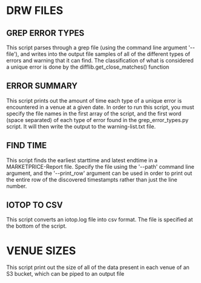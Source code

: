 # DRW FILES

## GREP ERROR TYPES

This script parses through a grep file (using the command line argument '--file'), and writes into the output file samples of all of the different types of errors and warning that it can find. The classification of what is considered a unique error is done by the difflib.get_close_matches() function

## ERROR SUMMARY

This script prints out the amount of time each type of a unique error is encountered in a venue at a given date. In order to run this script, you must specify the file names in the first array of the script, and the first word (space separated) of each type of error found in the grep_error_types.py script. It will then write the output to the warning-list.txt file.

## FIND TIME

This script finds the earliest starttime and latest endtime in a MARKETPRICE-Report file. Specify the file using the '--path' command line argument, and the '--print_row' argument can be used in order to print out the entire row of the discovered timestampts rather than just the line number.

## IOTOP TO CSV

This script converts an iotop.log file into csv format. The file is specified at the bottom of the script.

# VENUE SIZES

This script print out the size of all of the data present in each venue of an S3 bucket, which can be piped to an output file


